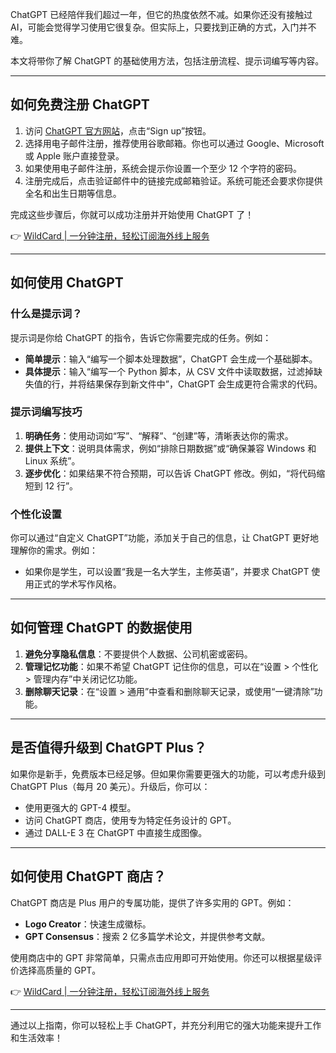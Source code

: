 ChatGPT 已经陪伴我们超过一年，但它的热度依然不减。如果你还没有接触过 AI，可能会觉得学习使用它很复杂。但实际上，只要找到正确的方式，入门并不难。

本文将带你了解 ChatGPT 的基础使用方法，包括注册流程、提示词编写等内容。

---

## 如何免费注册 ChatGPT

1. 访问 [ChatGPT 官方网站](https://chat.openai.com)，点击“Sign up”按钮。
2. 选择用电子邮件注册，推荐使用谷歌邮箱。你也可以通过 Google、Microsoft 或 Apple 账户直接登录。
3. 如果使用电子邮件注册，系统会提示你设置一个至少 12 个字符的密码。
4. 注册完成后，点击验证邮件中的链接完成邮箱验证。系统可能还会要求你提供全名和出生日期等信息。

完成这些步骤后，你就可以成功注册并开始使用 ChatGPT 了！

👉 [WildCard | 一分钟注册，轻松订阅海外线上服务](https://bit.ly/bewildcard)

---

## 如何使用 ChatGPT

### 什么是提示词？

提示词是你给 ChatGPT 的指令，告诉它你需要完成的任务。例如：

- **简单提示**：输入“编写一个脚本处理数据”，ChatGPT 会生成一个基础脚本。
- **具体提示**：输入“编写一个 Python 脚本，从 CSV 文件中读取数据，过滤掉缺失值的行，并将结果保存到新文件中”，ChatGPT 会生成更符合需求的代码。

### 提示词编写技巧

1. **明确任务**：使用动词如“写”、“解释”、“创建”等，清晰表达你的需求。
2. **提供上下文**：说明具体需求，例如“排除日期数据”或“确保兼容 Windows 和 Linux 系统”。
3. **逐步优化**：如果结果不符合预期，可以告诉 ChatGPT 修改。例如，“将代码缩短到 12 行”。

### 个性化设置

你可以通过“自定义 ChatGPT”功能，添加关于自己的信息，让 ChatGPT 更好地理解你的需求。例如：

- 如果你是学生，可以设置“我是一名大学生，主修英语”，并要求 ChatGPT 使用正式的学术写作风格。

---

## 如何管理 ChatGPT 的数据使用

1. **避免分享隐私信息**：不要提供个人数据、公司机密或密码。
2. **管理记忆功能**：如果不希望 ChatGPT 记住你的信息，可以在“设置 > 个性化 > 管理内存”中关闭记忆功能。
3. **删除聊天记录**：在“设置 > 通用”中查看和删除聊天记录，或使用“一键清除”功能。

---

## 是否值得升级到 ChatGPT Plus？

如果你是新手，免费版本已经足够。但如果你需要更强大的功能，可以考虑升级到 ChatGPT Plus（每月 20 美元）。升级后，你可以：

- 使用更强大的 GPT-4 模型。
- 访问 ChatGPT 商店，使用专为特定任务设计的 GPT。
- 通过 DALL-E 3 在 ChatGPT 中直接生成图像。

---

## 如何使用 ChatGPT 商店？

ChatGPT 商店是 Plus 用户的专属功能，提供了许多实用的 GPT。例如：

- **Logo Creator**：快速生成徽标。
- **GPT Consensus**：搜索 2 亿多篇学术论文，并提供参考文献。

使用商店中的 GPT 非常简单，只需点击应用即可开始使用。你还可以根据星级评价选择高质量的 GPT。

👉 [WildCard | 一分钟注册，轻松订阅海外线上服务](https://bit.ly/bewildcard)

---

通过以上指南，你可以轻松上手 ChatGPT，并充分利用它的强大功能来提升工作和生活效率！